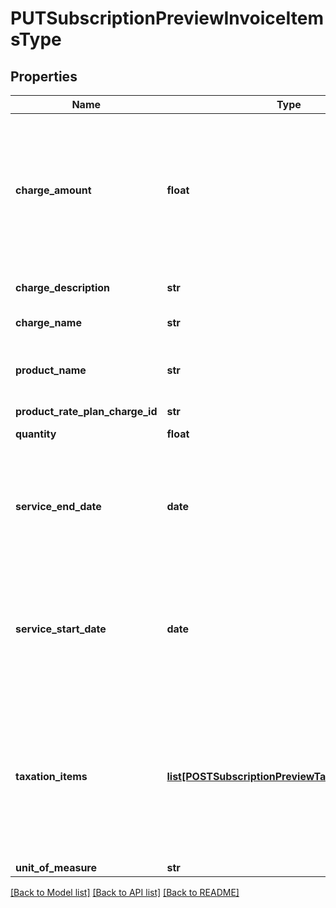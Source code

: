 # PUTSubscriptionPreviewInvoiceItemsType

## Properties
Name | Type | Description | Notes
------------ | ------------- | ------------- | -------------
**charge_amount** | **float** | The amount of the charge. This amount doesn&#39;t include taxes unless the charge&#39;s tax mode is inclusive.  | [optional] 
**charge_description** | **str** | Description of the charge.  | [optional] 
**charge_name** | **str** | Name of the charge  | [optional] 
**product_name** | **str** | Name of the product associated with this item.  | [optional] 
**product_rate_plan_charge_id** | **str** |  | [optional] 
**quantity** | **float** | Quantity of this item.  | [optional] 
**service_end_date** | **date** | End date of the service period for this item, i.e., the last day of the period, as yyyy-mm-dd.  | [optional] 
**service_start_date** | **date** | Service start date as yyyy-mm-dd. If the charge is a one-time fee, this is the date of that charge.  | [optional] 
**taxation_items** | [**list[POSTSubscriptionPreviewTaxationItemsType]**](POSTSubscriptionPreviewTaxationItemsType.md) | List of taxation items. **Note**: This field is only available if you set the &#x60;zuora-version&#x60; request header to &#x60;315.0&#x60; or later.  | [optional] 
**unit_of_measure** | **str** |  | [optional] 

[[Back to Model list]](../README.md#documentation-for-models) [[Back to API list]](../README.md#documentation-for-api-endpoints) [[Back to README]](../README.md)


